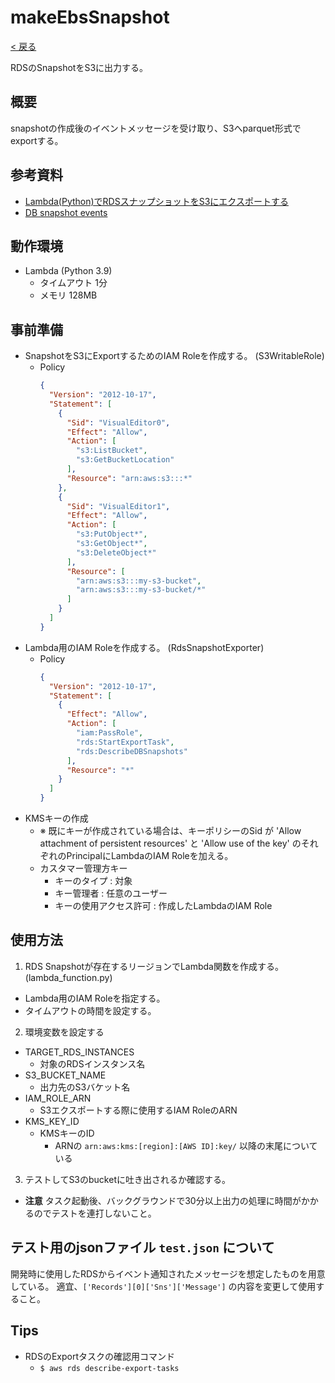 # makeEbsSnapshot

[< 戻る](../../README.md)

RDSのSnapshotをS3に出力する。

## 概要

snapshotの作成後のイベントメッセージを受け取り、S3へparquet形式でexportする。

## 参考資料

- [Lambda(Python)でRDSスナップショットをS3にエクスポートする](https://qiita.com/hmdsg/items/a948b8e30eb5503438af)
- [DB snapshot events](https://docs.aws.amazon.com/AmazonRDS/latest/UserGuide/USER_Events.Messages.html#USER_Events.Messages.snapshot)

## 動作環境

- Lambda (Python 3.9)
  - タイムアウト 1分
  - メモリ 128MB

## 事前準備

- SnapshotをS3にExportするためのIAM Roleを作成する。 (S3WritableRole)
  - Policy
    ```json
    {
      "Version": "2012-10-17",
      "Statement": [
        {
          "Sid": "VisualEditor0",
          "Effect": "Allow",
          "Action": [
            "s3:ListBucket",
            "s3:GetBucketLocation"
          ],
          "Resource": "arn:aws:s3:::*"
        },
        {
          "Sid": "VisualEditor1",
          "Effect": "Allow",
          "Action": [
            "s3:PutObject*",
            "s3:GetObject*",
            "s3:DeleteObject*"
          ],
          "Resource": [
            "arn:aws:s3:::my-s3-bucket",
            "arn:aws:s3:::my-s3-bucket/*"
          ]
        }
      ]
    }
    ```
- Lambda用のIAM Roleを作成する。 (RdsSnapshotExporter)
  - Policy
    ```json
    {
      "Version": "2012-10-17",
      "Statement": [
        {
          "Effect": "Allow",
          "Action": [
            "iam:PassRole",
            "rds:StartExportTask",
            "rds:DescribeDBSnapshots"
          ],
          "Resource": "*"
        }
      ]
    }
    ```
- KMSキーの作成
  - ※ 既にキーが作成されている場合は、キーポリシーのSid が 
    'Allow attachment of persistent resources' と 'Allow use of the key'
    のそれぞれのPrincipalにLambdaのIAM Roleを加える。 
  - カスタマー管理方キー
    - キーのタイプ : 対象
    - キー管理者 : 任意のユーザー
    - キーの使用アクセス許可 : 作成したLambdaのIAM Role

## 使用方法

1. RDS Snapshotが存在するリージョンでLambda関数を作成する。 (lambda_function.py)
  - Lambda用のIAM Roleを指定する。
  - タイムアウトの時間を設定する。 
2. 環境変数を設定する
  - TARGET_RDS_INSTANCES
    - 対象のRDSインスタンス名
  - S3_BUCKET_NAME
    - 出力先のS3バケット名
  - IAM_ROLE_ARN
    - S3エクスポートする際に使用するIAM RoleのARN 
  - KMS_KEY_ID
    - KMSキーのID
      - ARNの `arn:aws:kms:[region]:[AWS ID]:key/` 以降の末尾についている
3. テストしてS3のbucketに吐き出されるか確認する。 
  - **注意** タスク起動後、バックグラウンドで30分以上出力の処理に時間がかかるのでテストを連打しないこと。

## テスト用のjsonファイル `test.json` について

開発時に使用したRDSからイベント通知されたメッセージを想定したものを用意している。
適宜、`['Records'][0]['Sns']['Message']` の内容を変更して使用すること。

## Tips

- RDSのExportタスクの確認用コマンド
  - `$ aws rds describe-export-tasks`
